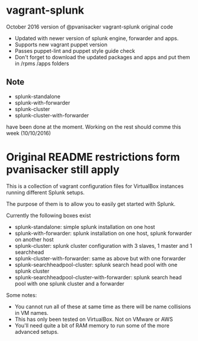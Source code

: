 vagrant-splunk
==============

October 2016 version of @pvanisacker vagrant-splunk original code

- Updated with newer version of splunk engine, forwarder and apps.
- Supports new vagrant puppet version
- Passes puppet-lint and puppet style guide check
- Don't forget to download the updated packages and apps and put
  them in /rpms /apps folders

## Note ##

* splunk-standalone
* splunk-with-forwarder
* splunk-cluster
* splunk-cluster-with-forwarder

have been done at the moment.  Working on the rest should comme this week (10/10/2016)

Original README restrictions form pvanisacker still apply
=========================================================

This is a collection of vagrant configuration files for VirtualBox instances running different Splunk setups.

The purpose of them is to allow you to easily get started with Splunk.

Currently the following boxes exist
- splunk-standalone: simple splunk installation on one host
- splunk-with-forwarder: splunk installation on one host, splunk forwarder on another host
- splunk-cluster: splunk cluster configuration with 3 slaves, 1 master and 1 searchhead
- splunk-cluster-with-forwarder: same as above but with one forwarder
- splunk-searchheadpool-cluster: splunk search head pool with one splunk cluster
- splunk-searchheadpool-cluster-with-forwarder: splunk search head pool with one splunk cluster and a forwarder

Some notes:
- You cannot run all of these at same time as there will be name collisions in VM names.
- This has only been tested on VirtualBox. Not on VMware or AWS
- You'll need quite a bit of RAM memory to run some of the more advanced setups.
